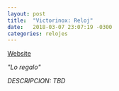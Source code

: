 ```yaml
---
layout: post
title:  "Victorinox: Reloj"
date:   2018-03-07 23:07:19 -0300
categories: relojes
---
```

[Website][product-website]

_"Lo regalo"_

_DESCRIPCION: TBD_

[product-website]: https://www.amazon.com/Victorinox-Swiss-241339-Summit-Chrono/dp/B002IOVDAC/ref=sr_1_35?ie=UTF8&qid=1520477087&sr=8-35&keywords=victorinox+watch+chronograph
